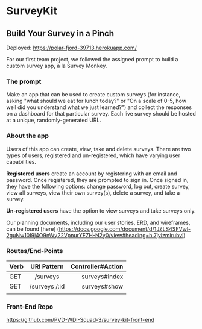 # SurveyKit

## Build Your Survey in a Pinch


Deployed: https://polar-fjord-39713.herokuapp.com/


For our first team project, we followed the assigned prompt to build a custom survey app, à la Survey Monkey.


### The prompt

Make an app that can be used to create custom surveys (for instance, asking "what should we eat for lunch today?" or "On a scale of 0-5, how well did you understand what we just learned?") and collect the responses on a dashboard for that particular survey. Each live survey should be hosted at a unique, randomly-generated URL.

### About the app

Users of this app can create, view, take and delete surveys.  There are two types of users, registered and un-registered, which have varying user capabilities.

**Registered users** create an account by registering with an email and password. Once registered, they are prompted to sign in.  Once signed in, they have the following options: change password, log out, create survey, view all surveys, view their own survey(s), delete a survey, and take a survey.

**Un-registered users** have the option to view surveys and take surveys only.

Our planning documents, including our user stories, ERD, and wireframes,
can be found [here] (https://docs.google.com/document/d/1JZLS4SFVwl-2guNw10I9j4O9nWy22VpnurYFZH-N2y0/view#heading=h.7jvizmirubyl)

### Routes/End-Points


| Verb          | URI Pattern        | Controller#Action |
| ------------- |:------------------:| -----------------:|
| GET           | /surveys           | surveys#index     |
| GET           | /surveys /:id      |   surveys#show    |
|               |                    |                   |


### Front-End Repo
https://github.com/PVD-WDI-Squad-3/survey-kit-front-end

